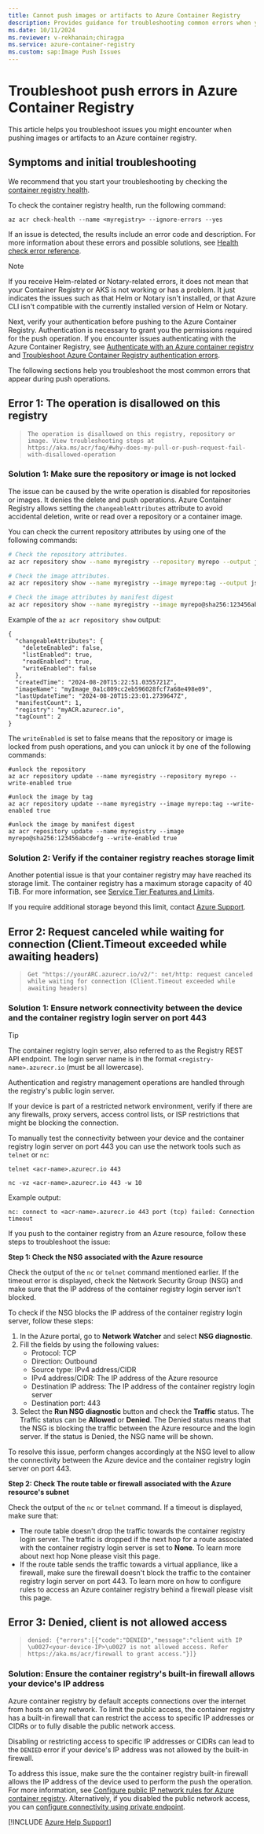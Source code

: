 ```yaml
---
title: Cannot push images or artifacts to Azure Container Registry
description: Provides guidance for troubleshooting common errors when you push images or artifacts to an Azure container registry.
ms.date: 10/11/2024
ms.reviewer: v-rekhanain;chiragpa
ms.service: azure-container-registry
ms.custom: sap:Image Push Issues
---
```


# Troubleshoot push errors in Azure Container Registry

This article helps you troubleshoot issues you might encounter when pushing images or artifacts to an Azure container registry.

## Symptoms and initial troubleshooting

We recommend that you start your troubleshooting by checking the [container registry health](/azure/container-registry/container-registry-check-health).

To check the container registry health, run the following command:

```azurecli
az acr check-health --name <myregistry> --ignore-errors --yes
```

If an issue is detected, the results include an error code and description. For more information about these errors and possible solutions, see [Health check error reference](/azure/container-registry/container-registry-health-error-reference).

> [!NOTE]
> If you receive Helm-related or Notary-related errors, it does not mean that your Container Registry or AKS is not working or has a problem. It just indicates the issues such as that Helm or Notary isn't installed, or that Azure CLI isn't compatible with the currently installed version of Helm or Notary.

Next, verify your authentication before pushing to the Azure Container Registry. Authentication is necessary to grant you the permissions required for the push operation. If you encounter issues authenticating with the Azure Container Registry, see [Authenticate with an Azure container registry](/azure/container-registry/container-registry-authentication?tabs=azure-cli) and [Troubleshoot Azure Container Registry authentication errors](acr-authentication-errors.md).

The following sections help you troubleshoot the most common errors that appear during push operations.

## Error 1: The operation is disallowed on this registry

> `The operation is disallowed on this registry, repository or image. View troubleshooting steps at https://aka.ms/acr/faq/#why-does-my-pull-or-push-request-fail-with-disallowed-operation`

### Solution 1: Make sure the repository or image is not locked

The issue can be caused by the write operation is disabled for repositories or images. It denies the delete and push operations. Azure Container Registry allows setting the `changeableAttributes`  attribute to avoid accidental deletion, write or read over a repository or a container image.

You can check the current repository attributes by using one of the following commands:

```bash
# Check the repository attributes.
az acr repository show --name myregistry --repository myrepo --output jsonc

# Check the image attributes.
az acr repository show --name myregistry --image myrepo:tag --output jsonc

# Check the image attributes by manifest digest 
az acr repository show --name myregistry --image myrepo@sha256:123456abcdefg --output jsonc
```

Example of the `az acr repository show` output:

```output
{
  "changeableAttributes": {
    "deleteEnabled": false,
    "listEnabled": true,
    "readEnabled": true,
    "writeEnabled": false
  },
  "createdTime": "2024-08-20T15:22:51.0355721Z",
  "imageName": "myImage_0a1c809cc2eb596028fcf7a68e498e09",
  "lastUpdateTime": "2024-08-20T15:23:01.2739647Z",
  "manifestCount": 1,
  "registry": "myACR.azurecr.io",
  "tagCount": 2
}
```

The `writeEnabled` is set to false means that the repository or image is locked from push operations, and you can unlock it by one of the following commands:

```azurecli
#unlock the repository
az acr repository update --name myregistry --repository myrepo --write-enabled true 

#unlock the image by tag
az acr repository update --name myregistry --image myrepo:tag --write-enabled true 

#unlock the image by manifest digest
az acr repository update --name myregistry --image myrepo@sha256:123456abcdefg --write-enabled true 
```

### Solution 2: Verify if the container registry reaches storage limit

Another potential issue is that your container registry may have reached its storage limit. The container registry has a maximum storage capacity of 40 TiB. For more information, see [Service Tier Features and Limits](/azure/container-registry/container-registry-skus#service-tier-features-and-limits).

If you require additional storage beyond this limit, contact [Azure Support](#contact-us-for-help).


## Error 2: Request canceled while waiting for connection (Client.Timeout exceeded while awaiting headers)

> `Get "https://yourARC.azurecr.io/v2/": net/http: request canceled while waiting for connection (Client.Timeout exceeded while awaiting headers)`

### Solution 1: Ensure network connectivity between the device and the container registry login server on port 443

> [!TIP]
> The container registry login server, also referred to as the Registry REST API endpoint. The login server name is in the format `<registry-name>.azurecr.io` (must be all lowercase).

Authentication and registry management operations are handled through the registry's public login server.

If your device is part of a restricted network environment, verify if there are any firewalls, proxy servers, access control lists, or ISP restrictions that might be blocking the connection.

To manually test the connectivity between your device and the container registry login server on port 443 you can use the network tools such as `telnet` or `nc`:

```command
telnet <acr-name>.azurecr.io 443 
```

```command
nc -vz <acr-name>.azurecr.io 443 -w 10
```

Example output:

```output
nc: connect to <acr-name>.azurecr.io 443 port (tcp) failed: Connection timeout
```

If you push to the container registry from an Azure resource, follow these steps to troubleshoot the issue:

**Step 1: Check the NSG associated with the Azure resource**

Check the output of the `nc` or `telnet` command mentioned earlier. If the timeout error is displayed, check the Network Security Group (NSG) and make sure that the IP address of the container registry login server isn't blocked.

To check if the NSG blocks the IP address of the container registry login server, follow these steps:

1. In the Azure portal, go to **Network Watcher** and select **NSG diagnostic**.
2. Fill the fields by using the following values:
	- Protocol: TCP
	- Direction: Outbound
    - Source type: IPv4 address/CIDR
	- IPv4 address/CIDR: The IP address of the Azure resource
	- Destination IP address: The IP address of the container registry login server
	- Destination port: 443
3. Select the **Run NSG diagnostic** button and check the **Traffic** status.
The Traffic status can be **Allowed** or **Denied**. The Denied status means that the NSG is blocking the traffic between the Azure resource and the login server. If the status is Denied, the NSG name will be shown.

To resolve this issue, perform changes accordingly at the NSG level to allow the connectivity between the Azure device and the container registry login server on port 443.

**Step 2: Check The route table or firewall associated with the Azure resource's subnet**

Check the output of the `nc` or `telnet` command. If a timeout is displayed, make sure that:

- The route table doesn't drop the traffic towards the container registry login server. The traffic is dropped if the next hop for a route associated with the container registry login server is set to **None**. To learn more about next hop None please visit this page.
- If the route table sends the traffic towards a virtual appliance, like a firewall, make sure the firewall doesn't block the traffic to the container registry login server on port 443. To learn more on how to configure rules to access an Azure container registry behind a firewall please visit this page.

## Error 3: Denied, client is not allowed access

>`denied: {"errors":[{"code":"DENIED","message":"client with IP \u0027<your-device-IP>\u0027 is not allowed access. Refer https://aka.ms/acr/firewall to grant access."}]}`

### Solution: Ensure the container registry's built-in firewall allows your device's IP address

Azure container registry by default accepts connections over the internet from hosts on any network. To limit the public access, the container registry has a built-in firewall that can restrict the access to specific IP addresses or CIDRs or to fully disable the public network access.

Disabling or restricting access to specific IP addresses or CIDRs can lead to the `DENIED` error if your device's IP address was not allowed by the built-in firewall.

To address this issue, make sure the the container registry built-in firewall allows the IP address of the device used to perform the push the operation. For more information, see [Configure public IP network rules for Azure container registry](/azure/container-registry/container-registry-access-selected-networks).
Alternatively, if you disabled the public network access, you can [configure connectivity using private endpoint](/azure/container-registry/container-registry-private-link).


[!INCLUDE [Azure Help Support](../../includes/azure-help-support.md)]

